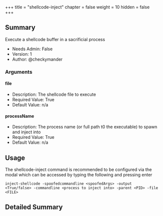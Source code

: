 +++
title = "shellcode-inject"
chapter = false
weight = 10
hidden = false
+++

## Summary
Execute a shellcode buffer in a sacrificial process
  
- Needs Admin: False  
- Version: 1  
- Author: @checkymander   

### Arguments

#### file

- Description: The shellcode file to execute
- Required Value: True  
- Default Value: n/a

#### processName

- Description: The process name (or full path t0 the executable) to spawn and inject into
- Required Value: True  
- Default Value:  n/a


## Usage
The shellcode-inject command is recommended to be configured via the modal which can be accessed by typing the following and pressing enter

```
inject-shellcode -spoofedcommandline <spoofedArgs> -output <True/false> -commandline <process to inject into> -parent <PID> -file <FILE>
```


## Detailed Summary
